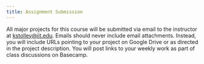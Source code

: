 ```yaml
---
title: Assignment Submission
---
```


All major projects for this course will be submitted via email to the instructor at
kstolley@iit.edu. Emails should never include email attachments. Instead, you will include URLs
pointing to your project on Google Drive or as directed in the project description. You will post
links to your weekly work as part of class discussions on Basecamp.
